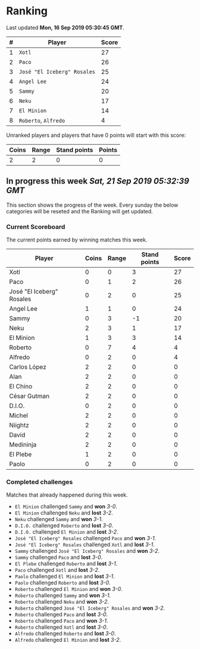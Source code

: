 # Ranking

Last updated **Mon, 16 Sep 2019 05:30:45 GMT**.

|#|Player|Score|
|-|------|-----|
|1|`Xotl`|27|
|2|`Paco`|26|
|3|`José "El Iceberg" Rosales`|25|
|4|`Angel Lee`|24|
|5|`Sammy`|20|
|6|`Neku`|17|
|7|`El Minion`|14|
|8|`Roberto`, `Alfredo`|4|

Unranked players and players that have 0 points will start with this score:

|Coins|Range|Stand points|Points|
|-----|-----|------------|------|
|2|2|0|0|

## In progress this week *Sat, 21 Sep 2019 05:32:39 GMT*
This section shows the progress of the week. Every sunday the below categories will be reseted and the Ranking will get updated.

### Current Scoreboard
The current points earned by winning matches this week.

|Player|Coins|Range|Stand points|Score|
|------|-----|-----|------------|-----|
|Xotl|0|0|3|27|
|Paco|0|1|2|26|
|José "El Iceberg" Rosales|0|2|0|25|
|Angel Lee|1|1|0|24|
|Sammy|0|3|-1|20|
|Neku|2|3|1|17|
|El Minion|1|3|3|14|
|Roberto|0|7|4|4|
|Alfredo|0|2|0|4|
|Carlos López|2|2|0|0|
|Alan|2|2|0|0|
|El Chino|2|2|0|0|
|César Gutman|2|2|0|0|
|D.I.O.|0|2|0|0|
|Michel|2|2|0|0|
|Niightz|2|2|0|0|
|David|2|2|0|0|
|Medininja|2|2|0|0|
|El Plebe|1|2|0|0|
|Paolo|0|2|0|0|

### Completed challenges
Matches that already happened during this week.

* `El Minion` challenged `Sammy` and **won** *3-0*.
* `El Minion` challenged `Neku` and **lost** *3-2*.
* `Neku` challenged `Sammy` and **won** *3-1*.
* `D.I.O.` challenged `Roberto` and **lost** *3-0*.
* `D.I.O.` challenged `El Minion` and **lost** *3-2*.
* `José "El Iceberg" Rosales` challenged `Paco` and **won** *3-1*.
* `José "El Iceberg" Rosales` challenged `Xotl` and **lost** *3-1*.
* `Sammy` challenged `José "El Iceberg" Rosales` and **won** *3-2*.
* `Sammy` challenged `Paco` and **lost** *3-0*.
* `El Plebe` challenged `Roberto` and **lost** *3-1*.
* `Paco` challenged `Xotl` and **lost** *3-2*.
* `Paolo` challenged `El Minion` and **lost** *3-1*.
* `Paolo` challenged `Roberto` and **lost** *3-0*.
* `Roberto` challenged `El Minion` and **won** *3-0*.
* `Roberto` challenged `Sammy` and **won** *3-1*.
* `Roberto` challenged `Neku` and **won** *3-2*.
* `Roberto` challenged `José "El Iceberg" Rosales` and **won** *3-2*.
* `Roberto` challenged `Paco` and **lost** *3-0*.
* `Roberto` challenged `Paco` and **won** *3-1*.
* `Roberto` challenged `Xotl` and **lost** *3-0*.
* `Alfredo` challenged `Roberto` and **lost** *3-0*.
* `Alfredo` challenged `El Minion` and **lost** *3-2*.
